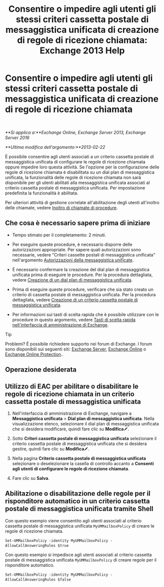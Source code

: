 ﻿---
title: 'Consentire o impedire agli utenti gli stessi criteri cassetta postale di messaggistica unificata di creazione di regole di ricezione chiamata: Exchange 2013 Help'
TOCTitle: Consentire o impedire agli utenti gli stessi criteri cassetta postale di messaggistica unificata di creazione di regole di ricezione chiamata
ms:assetid: e44acaa6-d5a8-41e8-94aa-100be0bd6391
ms:mtpsurl: https://technet.microsoft.com/it-it/library/Dd351209(v=EXCHG.150)
ms:contentKeyID: 50555689
ms.date: 05/22/2018
mtps_version: v=EXCHG.150
ms.translationtype: MT
---

# Consentire o impedire agli utenti gli stessi criteri cassetta postale di messaggistica unificata di creazione di regole di ricezione chiamata

 

_**Si applica a:**Exchange Online, Exchange Server 2013, Exchange Server 2016_

_**Ultima modifica dell'argomento:**2013-02-22_

È possibile consentire agli utenti associati a un criterio cassetta postale di messaggistica unificata di configurare le regole di ricezione chiamata oppure impedire loro questa attività. Se l'opzione per la configurazione delle regole di ricezione chiamata è disabilitata su un dial plan di messaggistica unificata, la funzionalità delle regole di ricezione chiamata non sarà disponibile per gli utenti abilitati alla messaggistica unificata associati al criterio cassetta postale di messaggistica unificata. Per impostazione predefinita la funzionalità è abilitata.

Per ulteriori attività di gestione correlate all'abilitazione degli utenti all'inoltro delle chiamate, vedere [Inoltro di chiamate di procedure](forwarding-calls-procedures-exchange-2013-help.md).

## Che cosa è necessario sapere prima di iniziare

  - Tempo stimato per il completamento: 2 minuti.

  - Per eseguire queste procedure, è necessario disporre delle autorizzazioni appropriate. Per sapere quali autorizzazioni sono necessarie, vedere "Criteri cassette postali di messaggistica unificata" nell'argomento [Autorizzazioni della messaggistica unificate](unified-messaging-permissions-exchange-2013-help.md).

  - È necessario confermare la creazione del dial plan di messaggistica unificata prima di eseguire le procedure. Per la procedura dettagliata, vedere [Creazione di un dial plan di messaggistica unificata](create-a-um-dial-plan-exchange-2013-help.md).

  - Prima di eseguire queste procedure, verificare che sia stato creato un criterio di cassetta postale di messaggistica unificata. Per la procedura dettagliata, vedere [Creazione di un criterio cassetta postale di messaggistica unificata](create-a-um-mailbox-policy-exchange-2013-help.md).

  - Per informazioni sui tasti di scelta rapida che è possibile utilizzare con le procedure in questo argomento, vedere [Tasti di scelta rapida nell'interfaccia di amministrazione di Exchange](keyboard-shortcuts-in-the-exchange-admin-center-exchange-online-protection-help.md).


> [!TIP]
> Problemi? È possibile richiedere supporto nei forum di Exchange. I forum sono disponibili sui seguenti siti: <A href="https://go.microsoft.com/fwlink/p/?linkid=60612">Exchange Server</A>, <A href="https://go.microsoft.com/fwlink/p/?linkid=267542">Exchange Online</A> o <A href="https://go.microsoft.com/fwlink/p/?linkid=285351">Exchange Online Protection</A>..



## Operazione desiderata

## Utilizzo di EAC per abilitare o disabilitare le regole di ricezione chiamata in un criterio cassetta postale di messaggistica unificata

1.  Nell'interfaccia di amministrazione di Exchange, navigare a **Messaggistica unificata** \> **Dial plan di messaggistica unificata**. Nella visualizzazione elenco, selezionare il dial plan di messaggistica unificata che si desidera modificare, quindi fare clic su **Modifica**![Icona Modifica](images/JJ218640.6f53ccb2-1f13-4c02-bea0-30690e6ea71d(EXCHG.150).gif "Icona Modifica").

2.  Sotto **Criteri cassetta postale di messaggistica unificata** selezionare il criterio cassetta postale di messaggistica unificata che si desidera gestire, quindi fare clic su **Modifica**![Icona Modifica](images/JJ218640.6f53ccb2-1f13-4c02-bea0-30690e6ea71d(EXCHG.150).gif "Icona Modifica").

3.  Nella pagina **Criterio cassetta postale di messaggistica unificata** selezionare o deselezionare la casella di controllo accanto a **Consenti agli utenti di configurare le regole di ricezione chiamata**.

4.  Fare clic su **Salva**.

## Abilitazione o disabilitazione delle regole per il risponditore automatico in un criterio cassetta postale di messaggistica unificata tramite Shell

Con questo esempio viene consentito agli utenti associati al criterio cassetta postale di messaggistica unificata `MyUMMailboxPolicy` di creare le regole di ricezione chiamata.

    Set-UMMailboxPolicy -identity MyUMMailboxPolicy -AllowCallAnsweringRules $true

Con questo esempio si impedisce agli utenti associati al criterio cassetta postale di messaggistica unificata `MyUMMailboxPolicy` di creare regole per il risponditore automatico.

    Set-UMMailboxPolicy -identity MyUMMailboxPolicy -AllowCallAnsweringRules $false

